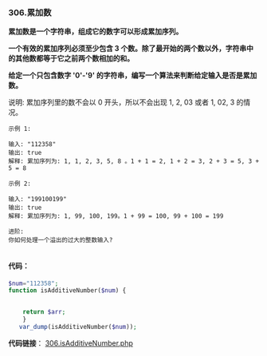 ### 306.累加数
**累加数是一个字符串，组成它的数字可以形成累加序列。**

**一个有效的累加序列必须至少包含 3 个数。除了最开始的两个数以外，字符串中的其他数都等于它之前两个数相加的和。**

**给定一个只包含数字 '0'-'9' 的字符串，编写一个算法来判断给定输入是否是累加数。**

说明: 累加序列里的数不会以 0 开头，所以不会出现 1, 2, 03 或者 1, 02, 3 的情况。

```
示例 1:

输入: "112358"
输出: true
解释: 累加序列为: 1, 1, 2, 3, 5, 8 。1 + 1 = 2, 1 + 2 = 3, 2 + 3 = 5, 3 + 5 = 8

示例 2:

输入: "199100199"
输出: true
解释: 累加序列为: 1, 99, 100, 199。1 + 99 = 100, 99 + 100 = 199

进阶:
你如何处理一个溢出的过大的整数输入?


```

#### 代码：

```php
$num="112358";
function isAdditiveNumber($num) {


	return $arr;
    }
   var_dump(isAdditiveNumber($num));
```



**代码链接**：  [306.isAdditiveNumber.php](..\代码\leetcode\306.isAdditiveNumber.php) 